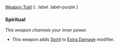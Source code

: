 
[Weapon Trait](Game/Core/Weapon-Traits)
{: .label .label-purple }

### Spiritual
*This weapon channels your inner power.*
* This weapon adds [Spirit](Game/Core/Spirit) to [Extra Damage](Game/Core/Attacks#Extra%20Damage) modifier.